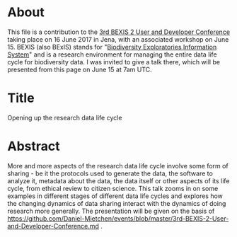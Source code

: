 # About

This file is a contribution to the [3rd BEXIS 2 User and Developer Conference](http://fusion.cs.uni-jena.de/bexis2userdevconf2017/) taking place on 16 June 2017 in Jena, with an associated workshop on June 15. BEXIS (also BExIS) stands for "[Biodiversity Exploratories Information System](https://www.bexis.uni-jena.de/)" and is a research environment for managing the entire data life cycle for biodiversity data. I was invited to give a talk there, which will be presented from this page on June 15 at 7am UTC.

# Title 

Opening up the research data life cycle

# Abstract

More and more aspects of the research data life cycle involve some
form of sharing - be it the protocols used to generate the data, the
software to analyze it, metadata about the data, the data itself or
other aspects of its life cycle, from ethical review to citizen
science. This talk zooms in on some examples in different stages of
different data life cycles and explores how the changing dynamics of
data sharing interact with the dynamics of doing research more
generally. The presentation will be given on the basis of https://github.com/Daniel-Mietchen/events/blob/master/3rd-BEXIS-2-User-and-Developer-Conference.md .


